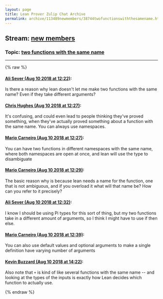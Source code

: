 ```yaml
---
layout: page
title: Lean Prover Zulip Chat Archive 
permalink: archive/113489newmembers/38744twofunctionswiththesamename.html
---
```


## Stream: [new members](index.html)
### Topic: [two functions with the same name](38744twofunctionswiththesamename.html)

---


{% raw %}
#### [ Ali Sever (Aug 10 2018 at 12:22)](https://leanprover.zulipchat.com/#narrow/stream/113489-new%20members/topic/two%20functions%20with%20the%20same%20name/near/131229114):
Is there a reason why lean doesn't let me make two functions with the same name? Even if they take different arguments?

#### [ Chris Hughes (Aug 10 2018 at 12:27)](https://leanprover.zulipchat.com/#narrow/stream/113489-new%20members/topic/two%20functions%20with%20the%20same%20name/near/131229303):
It's confusing, and could even lead to people thinking they've proved something, when they've actually proved something about a function with the same name. You can always use namespaces.

#### [ Mario Carneiro (Aug 10 2018 at 12:27)](https://leanprover.zulipchat.com/#narrow/stream/113489-new%20members/topic/two%20functions%20with%20the%20same%20name/near/131229312):
You can have two functions in different namespaces with the same name, where both namespaces are open at once, and lean will use the type to disambiguate

#### [ Mario Carneiro (Aug 10 2018 at 12:29)](https://leanprover.zulipchat.com/#narrow/stream/113489-new%20members/topic/two%20functions%20with%20the%20same%20name/near/131229383):
The basic reason why is because lean needs a name for the function, one that is not ambiguous, and if you overload it what will that name be? How can you refer to it precisely?

#### [ Ali Sever (Aug 10 2018 at 12:32)](https://leanprover.zulipchat.com/#narrow/stream/113489-new%20members/topic/two%20functions%20with%20the%20same%20name/near/131229559):
I know I should be using Pi types for this sort of thing, but my two functions take in a different amount of arguments, so I think I might have to use if then else.

#### [ Mario Carneiro (Aug 10 2018 at 12:39)](https://leanprover.zulipchat.com/#narrow/stream/113489-new%20members/topic/two%20functions%20with%20the%20same%20name/near/131229802):
You can also use default values and optional arguments to make a single definition have varying number of arguments

#### [ Kevin Buzzard (Aug 10 2018 at 14:22)](https://leanprover.zulipchat.com/#narrow/stream/113489-new%20members/topic/two%20functions%20with%20the%20same%20name/near/131233997):
Also note that `+` is kind of like several functions with the same name -- and looking at the types of the inputs is exactly how Lean decides which function to actually use.


{% endraw %}
